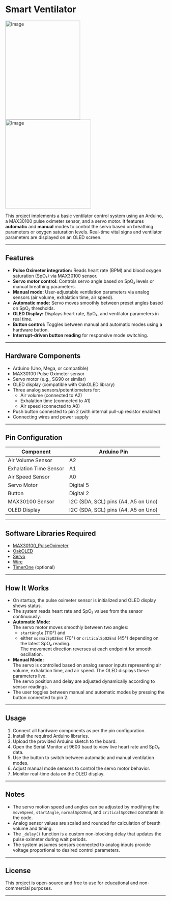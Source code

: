 # Smart Ventilator 
<img width="235" height="311" alt="Image" src="https://github.com/user-attachments/assets/6b88ac00-15b8-44c1-8666-e66dcdd6522a" />
<img width="269" height="280" alt="Image" src="https://github.com/user-attachments/assets/eaac81d7-ef83-48a2-8072-0999e7fb8202" />

This project implements a basic ventilator control system using an Arduino, a MAX30100 pulse oximeter sensor, and a servo motor. It features **automatic** and **manual** modes to control the servo based on breathing parameters or oxygen saturation levels. Real-time vital signs and ventilator parameters are displayed on an OLED screen.

---

## Features

- **Pulse Oximeter integration:** Reads heart rate (BPM) and blood oxygen saturation (SpO₂) via MAX30100 sensor.
- **Servo motor control:** Controls servo angle based on SpO₂ levels or manual breathing parameters.
- **Manual mode:** User-adjustable ventilation parameters via analog sensors (air volume, exhalation time, air speed).
- **Automatic mode:** Servo moves smoothly between preset angles based on SpO₂ thresholds.
- **OLED Display:** Displays heart rate, SpO₂, and ventilator parameters in real time.
- **Button control:** Toggles between manual and automatic modes using a hardware button.
- **Interrupt-driven button reading** for responsive mode switching.

---

## Hardware Components

- Arduino (Uno, Mega, or compatible)
- MAX30100 Pulse Oximeter sensor
- Servo motor (e.g., SG90 or similar)
- OLED display (compatible with OakOLED library)
- Three analog sensors/potentiometers for:
  - Air volume (connected to A2)
  - Exhalation time (connected to A1)
  - Air speed (connected to A0)
- Push button connected to pin 2 (with internal pull-up resistor enabled)
- Connecting wires and power supply

---

## Pin Configuration

| Component             | Arduino Pin          |
|-----------------------|----------------------|
| Air Volume Sensor     | A2                   |
| Exhalation Time Sensor| A1                   |
| Air Speed Sensor      | A0                   |
| Servo Motor           | Digital 5            |
| Button                | Digital 2            |
| MAX30100 Sensor       | I2C (SDA, SCL) pins (A4, A5 on Uno) |
| OLED Display          | I2C (SDA, SCL) pins (A4, A5 on Uno) |

---

## Software Libraries Required

- [MAX30100_PulseOximeter](https://github.com/oxullo/Arduino-MAX30100)
- [OakOLED](https://github.com/OakOLED/OakOLED)
- [Servo](https://www.arduino.cc/en/Reference/Servo)
- [Wire](https://www.arduino.cc/en/Reference/Wire)
- [TimerOne](https://github.com/PaulStoffregen/TimerOne) (optional)

---

## How It Works

- On startup, the pulse oximeter sensor is initialized and OLED display shows status.
- The system reads heart rate and SpO₂ values from the sensor continuously.
- **Automatic Mode:**  
  The servo motor moves smoothly between two angles:  
  - `startAngle` (110°) and  
  - either `normalSpO2End` (70°) or `criticalSpO2End` (45°) depending on the latest SpO₂ reading.  
  The movement direction reverses at each endpoint for smooth oscillation.
- **Manual Mode:**  
  The servo is controlled based on analog sensor inputs representing air volume, exhalation time, and air speed. The OLED displays these parameters live.  
  The servo position and delay are adjusted dynamically according to sensor readings.
- The user toggles between manual and automatic modes by pressing the button connected to pin 2.

---

## Usage

1. Connect all hardware components as per the pin configuration.
2. Install the required Arduino libraries.
3. Upload the provided Arduino sketch to the board.
4. Open the Serial Monitor at 9600 baud to view live heart rate and SpO₂ data.
5. Use the button to switch between automatic and manual ventilation modes.
6. Adjust manual mode sensors to control the servo motor behavior.
7. Monitor real-time data on the OLED display.

---

## Notes

- The servo motion speed and angles can be adjusted by modifying the `moveSpeed`, `startAngle`, `normalSpO2End`, and `criticalSpO2End` constants in the code.
- Analog sensor values are scaled and rounded for calculation of breath volume and timing.
- The `_delay()` function is a custom non-blocking delay that updates the pulse oximeter during wait periods.
- The system assumes sensors connected to analog inputs provide voltage proportional to desired control parameters.

---

## License

This project is open-source and free to use for educational and non-commercial purposes.

---
